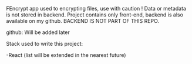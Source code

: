 FEncrypt app used to encrypting files, use with caution ! Data or metadata is not stored in backend. Project contains only front-end, backend is also available on my github. BACKEND IS NOT PART OF THIS REPO.

github: Will be added later

Stack used to write this project:  

-React
(list will be extended in the nearest future)
